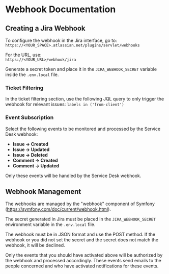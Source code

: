 # Webhook Documentation

## Creating a Jira Webhook

To configure the webhook in the Jira interface, go to:  
`https://<YOUR_SPACE>.atlassian.net/plugins/servlet/webhooks`

For the URL, use:  
`https://<YOUR_URL>/webhook/jira`

Generate a secret token and place it in the `JIRA_WEBHOOK_SECRET` variable inside the `.env.local` file.

### Ticket Filtering

In the ticket filtering section, use the following JQL query to only trigger the webhook for relevant issues: `labels in ('from-client')`

### Event Subscription

Select the following events to be monitored and processed by the Service Desk webhook:

- **Issue → Created**
- **Issue → Updated**
- **Issue → Deleted**
- **Comment → Created**
- **Comment → Updated**

Only these events will be handled by the Service Desk webhook.

## Webhook Management

The webhooks are managed by the "webhook" component of Symfony (https://symfony.com/doc/current/webhook.html).

The secret generated in Jira must be placed in the `JIRA_WEBHOOK_SECRET` environment variable in the `.env.local` file.

The webhook must be in JSON format and use the POST method. If the webhook or you did not set the secret and the secret does not match the webhook, it will be declined.

Only the events that you should have activated above will be authorized by the webhook and processed accordingly. These events send emails to the people concerned and who have activated notifications for these events.
